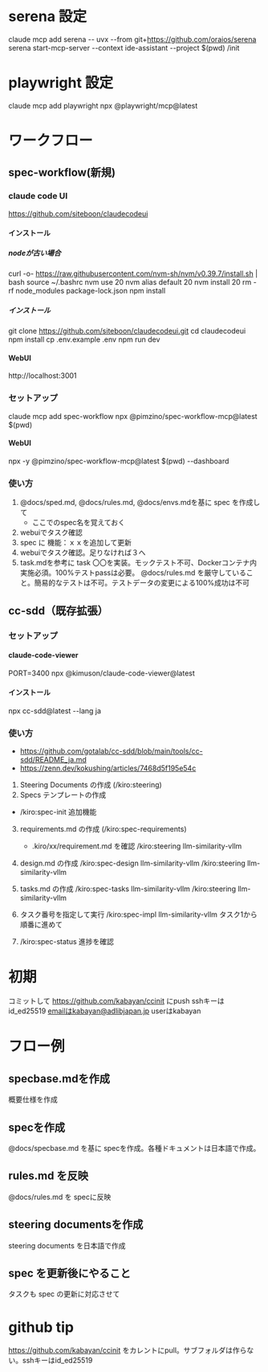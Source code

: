 # serena 設定
claude mcp add serena -- uvx --from git+https://github.com/oraios/serena serena start-mcp-server --context ide-assistant --project $(pwd)
/init

# playwright 設定
claude mcp add playwright npx @playwright/mcp@latest

# ワークフロー
## spec-workflow(新規) 
### claude code UI
https://github.com/siteboon/claudecodeui

#### インストール

##### nodeが古い場合
curl -o- https://raw.githubusercontent.com/nvm-sh/nvm/v0.39.7/install.sh | bash
source ~/.bashrc
nvm use 20
nvm alias default 20
nvm install 20
rm -rf node_modules package-lock.json
npm install

##### インストール
git clone https://github.com/siteboon/claudecodeui.git
cd claudecodeui
npm install
cp .env.example .env
npm run dev

#### WebUI
http://localhost:3001

### セットアップ
claude mcp add spec-workflow npx @pimzino/spec-workflow-mcp@latest $(pwd)
#### WebUI
npx -y @pimzino/spec-workflow-mcp@latest $(pwd) --dashboard
### 使い方
1. @docs/sped.md, @docs/rules.md, @docs/envs.mdを基に spec を作成して
    - ここでのspec名を覚えておく
2. webuiでタスク確認
3. spec に 機能：ｘｘを追加して更新
4. webuiでタスク確認。足りなければ３へ
5. task.mdを参考に task 〇〇を実装。モックテスト不可、Dockerコンテナ内実施必須。100%テストpassは必要。 @docs/rules.md を厳守していること。簡易的なテストは不可。テストデータの変更による100%成功は不可

## cc-sdd（既存拡張）

### セットアップ

#### claude-code-viewer
PORT=3400 npx @kimuson/claude-code-viewer@latest

#### インストール
npx cc-sdd@latest --lang ja

### 使い方
- https://github.com/gotalab/cc-sdd/blob/main/tools/cc-sdd/README_ja.md
- https://zenn.dev/kokushing/articles/7468d5f195e54c

1. Steering Documents の作成 (/kiro:steering)
2. Specs テンプレートの作成 
- /kiro:spec-init 追加機能
3. requirements.md の作成 (/kiro:spec-requirements)
    - .kiro/xx/requirement.md を確認
    /kiro:steering llm-similarity-vllm

4. design.md の作成 
/kiro:spec-design llm-similarity-vllm
/kiro:steering llm-similarity-vllm

5. tasks.md の作成 
/kiro:spec-tasks llm-similarity-vllm
/kiro:steering llm-similarity-vllm

6. タスク番号を指定して実行 
/kiro:spec-impl llm-similarity-vllm タスク1から順番に進めて

7. /kiro:spec-status 進捗を確認

# 初期
コミットして https://github.com/kabayan/ccinit にpush sshキーはid_ed25519 emailはkabayan@adlibjapan.jp userはkabayan

# フロー例
## specbase.mdを作成
概要仕様を作成

## specを作成
@docs/specbase.md を基に specを作成。各種ドキュメントは日本語で作成。

## rules.md を反映
@docs/rules.md を specに反映

## steering documentsを作成
steering documents を日本語で作成

## spec を更新後にやること
タスクも spec の更新に対応させて

# github tip
https://github.com/kabayan/ccinit をカレントにpull。サブフォルダは作らない。sshキーはid_ed25519